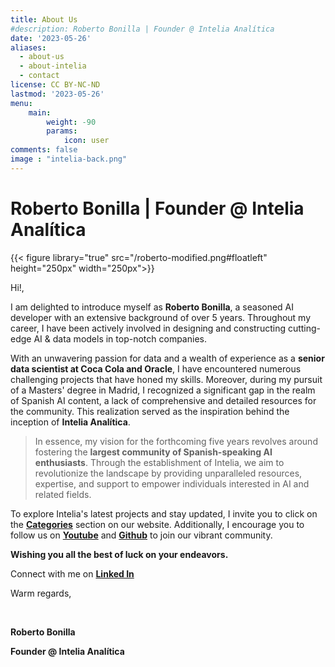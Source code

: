 ```yaml
---
title: About Us
#description: Roberto Bonilla | Founder @ Intelia Analítica
date: '2023-05-26'
aliases:
  - about-us
  - about-intelia
  - contact
license: CC BY-NC-ND
lastmod: '2023-05-26'
menu:
    main: 
        weight: -90
        params:
            icon: user
comments: false
image : "intelia-back.png"
---
```

# Roberto Bonilla | Founder @ Intelia Analítica

{{< figure library="true" src="/roberto-modified.png#floatleft" height="250px" width="250px">}}

Hi!,

I am delighted to introduce myself as **Roberto Bonilla**, a seasoned AI developer with an extensive background of over 5 years. Throughout my career, I have been actively involved in designing and constructing cutting-edge AI & data models in top-notch companies.

With an unwavering passion for data and a wealth of experience as a **senior data scientist at Coca Cola and Oracle**, I have encountered numerous challenging projects that have honed my skills. Moreover, during my pursuit of a Masters' degree in Madrid, I recognized a significant gap in the realm of Spanish AI content, a lack of comprehensive and detailed resources for the community. This realization served as the inspiration behind the inception of **Intelia Analítica**.

>In essence, my vision for the forthcoming five years revolves around fostering the **largest community of Spanish-speaking AI enthusiasts**. Through the establishment of Intelia, we aim to revolutionize the landscape by providing unparalleled resources, expertise, and support to empower individuals interested in AI and related fields.

To explore Intelia's latest projects and stay updated, I invite you to click on the **[Categories](https://www.inteliaedu.com/page/archives/)** section on our website. Additionally, I encourage you to follow us on **[Youtube](https://www.youtube.com/channel/UCFi_GOHZiFGQHS6xbaGp_HQ)** and **[Github](https://github.com/inteliaedu)** to join our vibrant community.

**Wishing you all the best of luck on your endeavors.**

Connect with me on **[Linked In](https://www.linkedin.com/in/roberto-bonilla-ib/)**

Warm regards,
&nbsp;

&nbsp;

**Roberto Bonilla**

**Founder @ Intelia Analítica**
